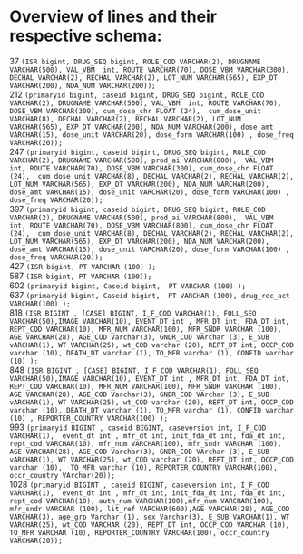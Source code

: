 # Overview of lines and their respective schema:
37 
`(ISR bigint, DRUG_SEQ bigint, ROLE_COD VARCHAR(2), DRUGNAME VARCHAR(500), VAL_VBM  int, ROUTE VARCHAR(70), DOSE_VBM VARCHAR(300), DECHAL VARCHAR(2), RECHAL VARCHAR(2), LOT_NUM VARCHAR(565), EXP_DT VARCHAR(200), NDA_NUM VARCHAR(200));` \
212 
`(primaryid bigint, caseid bigint, DRUG_SEQ bigint, ROLE_COD VARCHAR(2), DRUGNAME VARCHAR(500), VAL_VBM  int, ROUTE VARCHAR(70), DOSE_VBM VARCHAR(300), cum_dose_chr FLOAT (24),  cum_dose_unit VARCHAR(8), DECHAL VARCHAR(2), RECHAL VARCHAR(2), LOT_NUM VARCHAR(565), EXP_DT VARCHAR(200), NDA_NUM VARCHAR(200), dose_amt VARCHAR(15), dose_unit VARCHAR(20), dose_form VARCHAR(100) , dose_freq VARCHAR(20));` \
247 
`(primaryid bigint, caseid bigint, DRUG_SEQ bigint, ROLE_COD VARCHAR(2), DRUGNAME VARCHAR(500), prod_ai VARCHAR(800),  VAL_VBM  int, ROUTE VARCHAR(70), DOSE_VBM VARCHAR(300), cum_dose_chr FLOAT (24),  cum_dose_unit VARCHAR(8), DECHAL VARCHAR(2), RECHAL VARCHAR(2), LOT_NUM VARCHAR(565), EXP_DT VARCHAR(200), NDA_NUM VARCHAR(200), dose_amt VARCHAR(15), dose_unit VARCHAR(20), dose_form VARCHAR(100) , dose_freq VARCHAR(20));` \
397 
`(primaryid bigint, caseid bigint, DRUG_SEQ bigint, ROLE_COD VARCHAR(2), DRUGNAME VARCHAR(500), prod_ai VARCHAR(800),  VAL_VBM  int, ROUTE VARCHAR(70), DOSE_VBM VARCHAR(800), cum_dose_chr FLOAT (24),  cum_dose_unit VARCHAR(8), DECHAL VARCHAR(2), RECHAL VARCHAR(2), LOT_NUM VARCHAR(565), EXP_DT VARCHAR(200), NDA_NUM VARCHAR(200), dose_amt VARCHAR(15), dose_unit VARCHAR(20), dose_form VARCHAR(100) , dose_freq VARCHAR(20));` \
427 
`(ISR bigint, PT VARCHAR (100) );` \
587 
`(ISR bigint, PT VARCHAR (100));` \
602 
`(primaryid bigint, Caseid bigint,  PT VARCHAR (100) );` \
637 
`(primaryid bigint, Caseid bigint,  PT VARCHAR (100), drug_rec_act VARCHAR(100) );` \
818 
`(ISR BIGINT , [CASE] BIGINT, I_F_COD VARCHAR(1), FOLL_SEQ VARCHAR(50),IMAGE VARCHAR(10), EVENT_DT int , MFR_DT int, FDA_DT int, REPT_COD VARCHAR(10), MFR_NUM VARCHAR(100), MFR_SNDR VARCHAR (100), AGE VARCHAR(28), AGE_COD Varchar(3), GNDR_COD VArchar (3), E_SUB vARCHAR(1), WT VARCHAR(25), wt_COD varchar (20), REPT_DT int, OCCP_COD varchar (10), DEATH_DT varchar (1), TO_MFR varchar (1), CONFID varchar (10) );` \
848 
`(ISR BIGINT , [CASE] BIGINT, I_F_COD VARCHAR(1), FOLL_SEQ VARCHAR(50),IMAGE VARCHAR(10), EVENT_DT int , MFR_DT int, FDA_DT int, REPT_COD VARCHAR(10), MFR_NUM VARCHAR(100), MFR_SNDR VARCHAR (100), AGE VARCHAR(28), AGE_COD Varchar(3), GNDR_COD VArchar (3), E_SUB vARCHAR(1), WT VARCHAR(25), wt_COD varchar (20), REPT_DT int, OCCP_COD varchar (10), DEATH_DT varchar (1), TO_MFR varchar (1), CONFID varchar (10) , REPORTER_COUNTRY VARCHAR(100) );` \
993 
`(primaryid BIGINT , caseid BIGINT, caseversion int, I_F_COD VARCHAR(1),  event_dt int , mfr_dt int, init_fda_dt int, fda_dt int, rept_cod VARCHAR(10), mfr_num VARCHAR(100), mfr_sndr VARCHAR (100), AGE VARCHAR(28), AGE_COD Varchar(3), GNDR_COD VArchar (3), E_SUB vARCHAR(1), WT VARCHAR(25), wt_COD varchar (20), REPT_DT int, OCCP_COD varchar (10),  TO_MFR varchar (10), REPORTER_COUNTRY VARCHAR(100), occr_country VArchar(20));` \
1028 
`(primaryid BIGINT , caseid BIGINT, caseversion int, I_F_COD VARCHAR(1),  event_dt int , mfr_dt int, init_fda_dt int, fda_dt int, rept_cod VARCHAR(10), auth_num VARCHAR(100),mfr_num VARCHAR(100), mfr_sndr VARCHAR (100), lit_ref VARCHAR(600),AGE VARCHAR(28), AGE_COD VARCHAR(3), age_grp Varchar (1), sex Varchar(3), E_SUB VARCHAR(1), WT VARCHAR(25), wt_COD VARCHAR (20), REPT_DT int, OCCP_COD VARCHAR (10),  TO_MFR VARCHAR (10), REPORTER_COUNTRY VARCHAR(100), occr_country VARCHAR(20));`